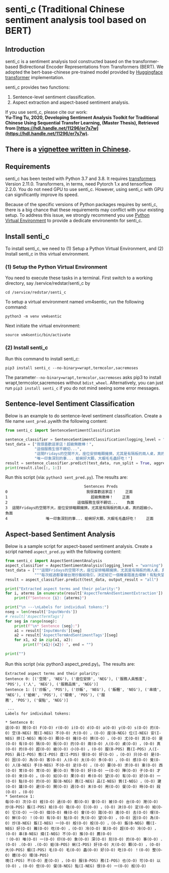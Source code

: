 # senti_c (Traditional Chinese sentiment analysis tool based on BERT)

## Introduction
senti_c is a sentiment analysis tool constructed based on the transformer-based Bidirectional Encoder Representations from Transformers (BERT). We adopted the bert-base-chinese pre-trained model provided by [Huggingface transformer](https://huggingface.co/transformers/) implementation.

senti_c provides two functions:
1. Sentence-level sentiment classification.
2. Aspect extraction and aspect-based sentiment analysis. 

If you use senti_c, please cite our work:<br>
**Yu-Ting Tu, 2020, Developing Sentiment Analysis Toolkit for Traditional Chinese Using Sequential Transfer Learning, (Master Thesis), Retrieved from [https://hdl.handle.net/11296/er7s7w](https://hdl.handle.net/11296/er7s7w).**

There is a [vignettee written in Chinese](https://nbviewer.jupyter.org/github/hsinmin/senti_c/blob/master/vignettee_senti_c.ipynb).  
---

## Requirements
senti_c has been tested with Python 3.7 and 3.8. It requires [transformers](https://pypi.org/project/transformers/) Version 2.11.0. Transformers, in terms, need Pytorch 1.x and tensorflow 2.2.0. You do not need GPU to use senti_c. However, using senti_c with GPU can significantly improve its speed. 

Because of the specific versions of Python packages requires by senti_c, there is a big chance that these requirements may conflict with your existing setup. To address this issue, we strongly recommend you use [Python Virtual Environment](https://docs.python.org/3/tutorial/venv.html) to provide a dedicate environemtn for senti_c. 

## Install senti_c
To install senti_c, we need to (1) Setup a Python Virtual Environment, and (2) Install senti_c in this virtual environment. 


### (1) Setup the Python Virtual Environment
You need to execute these tasks in a terminal. First switch to a working directory, say /service/redstar/senti_c by
```console
cd /service/redstar/senti_c
```

To setup a virtual environment named vm4sentic, run the following command:
```console
python3 -m venv vm4sentic
```
Next initiate the virtual environment:
```console
source vm4sentic/bin/activate
```

### (2) Install senti_c
Run this command to install senti_c:
```console
pip3 install senti_c --no-binary=wrapt,termcolor,sacremoses
```
The parameter`--no-binary=wrapt,termcolor,sacremoses` asks pip3 to install wrapt,termcolor,sacremoses without `bdist_wheel`. Alternatively, you can just run `pip3 install senti_c` if you do not mind seeing some error messages.  

## Sentence-level Sentiment Classification
Below is an example to do sentence-level sentiment classification. Create a file name `sent_pred.py`with the following content:
```python
from senti_c import SentenceSentimentClassification

sentence_classifier = SentenceSentimentClassification(logging_level = "warning")
test_data = ["我很喜歡這家店！超級無敵棒！",
             "這個服務生很不親切...",
             "這間Fridays的空間不大，座位安排略顯擁擠，尤其是有隔板的兩人桌，真的超級小。",
             "唯一印象深刻的事... 蛤蜊好大顆，大蝦毛毛蟲好吃！"]
result = sentence_classifier.predict(test_data, run_split = True, aggregate_strategy = False)
print(result.iloc[:, 1:])
```

Run this script (via: `python3 sent_pred.py`). The results are:
```console
                                   Sentences Preds
0                                   我很喜歡這家店！    正面
1                                     超級無敵棒！    正面
2                               這個服務生很不親切...    負面
3  這間Fridays的空間不大，座位安排略顯擁擠，尤其是有隔板的兩人桌，真的超級小。    負面
4                 唯一印象深刻的事... 蛤蜊好大顆，大蝦毛毛蟲好吃！    正面
```


## Aspect-based Sentiment Analysis

Below is a sample script for aspect-based sentiment analysis. Create a script named `aspect_pred.py` with the following content: 
```python
from senti_c import AspectSentimentAnalysis
aspect_classifier = AspectSentimentAnalysis(logging_level = "warning")
test_data = ["""這間Fridays的空間不大，座位安排略顯擁擠，尤其是有隔板的兩人桌，真的超級小。服務人員態度很好，只是因為客人太多，感覺人手不足，要求東西常常要等好一陣子才來。如果希望有好一點的服務品質，建議避開週末用餐時段。""", 
             """每次經過都會被台灣炒飯給吸引，決定給它一個機會踏進去嚐鮮！有點失望，因為炒飯一般般，飯糰好難吃，冷氣超冷，串燒不推薦！ 唯一印象深刻的事... 蛤蜊好大顆，大蝦毛毛蟲好吃！ 整體環境不差，服務也可以，但餐點很一般"""]
result = aspect_classifier.predict(test_data, output_result = "all")

print("Extracted aspect terms and their polarity:")
for i, aterms in enumerate(result['AspectTermAndSentimentExtraction']):
    print(f"Sentence {i}: {aterms}")

print("\n ---\nLabels for individual tokens:")
nseg = len(result['InputWords'])
# result['AspectTermTags']
for seg in range(nseg):
    print(f"\n* Sentence {seg}:")
    a1 = result['InputWords'][seg]
    a2 = result['AspectTermAndSentimentTags'][seg]
    for x1, x2 in zip(a1, a2):
        print(f"{x1}({x2}) ", end = "")

print("")

```

Run this script (via: python3 aspect_pred.py)。The results are:


```console
Extracted aspect terms and their polarity:
Sentence 0: [('空間', 'NEG'), ('座位安排', 'NEG'), ('服務人員態度', 'POS'), ('人', 'NEG'), ('服務品質', 'NEG')]
Sentence 1: [('炒飯', 'POS'), ('炒飯', 'NEG'), ('飯糰', 'NEG'), ('串燒', 'NEG'), ('蛤蜊', 'POS'), ('環境', 'POS'), ('服
務', 'POS'), ('餐點', 'NEG')]

 ---
Labels for individual tokens:

* Sentence 0:
這(O-O) 間(O-O) F(O-O) r(O-O) i(O-O) d(O-O) a(O-O) y(O-O) s(O-O) 的(O-O) 空(B-NEG) 間(I-NEG) 不(O-O) 大(O-O) ，(O-O) 座(B-NEG) 位(I-NEG) 安(I-NEG) 排(I-NEG) 略(O-O) 顯(O-O) 擁(O-O) 擠(O-O) ，(O-O) 尤(O-O) 其(O-O) 是(O-O) 有(O-O) 隔(O-O) 板(O-O) 的(O-O) 兩(O-O) 人(O-O) 桌(O-O) ，(O-O) 真(O-O) 的(O-O) 超(O-O) 級(O-O) 小(O-O) 。(O-O) 服(B-POS) 務(I-POS) 人(I-POS) 員(I-POS) 態(I-POS) 度(I-POS) 很(O-O) 好(O-O) ，(O-O) 只(O-O) 是(O-O) 因(O-O) 為(O-O) 客(O-O) 人(O-O) 太(O-O) 多(O-O) ，(O-O) 感(O-O) 覺(O-O) 人(B-NEG) 手(O-NEG) 不(O-O) 足(O-O) ，(O-O) 要(O-O) 求(O-O) 東(O-O) 西(O-O) 常(O-O) 常(O-O) 要(O-O) 等(O-O) 好(O-O) 一(O-O) 陣(O-O) 子(O-O) 才(O-O) 來(O-O) 。(O-O) 如(O-O) 果(O-O) 希(O-O) 望(O-O) 有(O-O) 好(O-O) 一(O-O) 點(O-O) 的(O-O) 服(B-NEG) 務(I-NEG) 品(I-NEG) 質(I-NEG) ，(O-O) 建(O-O) 議(O-O) 避(O-O) 開(O-O) 週(O-O) 末(O-O) 用(O-O) 餐(O-O) 時(O-O) 段(O-O) 。(O-O)
* Sentence 1:
每(O-O) 次(O-O) 經(O-O) 過(O-O) 都(O-O) 會(O-O) 被(O-O) 台(O-O) 灣(O-O) 炒(B-POS) 飯(I-POS) 給(O-O) 吸(O-O) 引(O-O) ，(O-O) 決(O-O) 定(O-O) 給(O-O) 它(O-O) 一(O-O) 個(O-O) 機(O-O) 會(O-O) 踏(O-O) 進(O-O) 去(O-O) 嚐(O-O) 鮮(O-O) ！(O-O) 有(O-O) 點(O-O) 失(O-O) 望(O-O) ，(O-O) 因(O-O) 為(O-O) 炒(B-NEG) 飯(I-NEG) 一(O-O) 般(O-O) 般(O-O) ，(O-O) 飯(B-NEG) 糰(I-NEG) 好(O-O) 難(O-O) 吃(O-O) ，(O-O) 冷(O-O) 氣(O-O) 超(O-O) 冷(O-O) ，(O-O) 串(B-NEG) 燒(I-NEG) 不(O-O) 推(O-O) 薦(O-O)
！(O-O) 唯(O-O) 一(O-O) 印(O-O) 象(O-O) 深(O-O) 刻(O-O) 的(O-O) 事(O-O) .(O-O) .(O-O) .(O-O) 蛤(B-POS) 蜊(I-POS) 好(O-O) 大(O-O) 顆(O-O) ，(O-O) 大(O-POS) 蝦(I-POS) 毛(O-O) 毛(O-O) 蟲(O-O) 好(O-O) 吃(O-O) ！(O-O) 整(O-O) 體(O-O) 環(B-POS)
境(I-POS) 不(O-O) 差(O-O) ，(O-O) 服(B-POS) 務(I-POS) 也(O-O) 可(O-O) 以(O-O) ，(O-O) 但(O-O) 餐(B-NEG) 點(I-NEG) 很(O-O) 一(O-O) 般(O-O)
```













